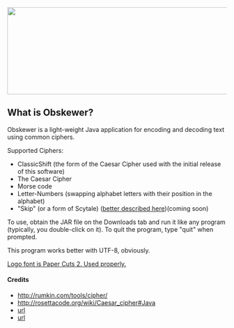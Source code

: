 <img src="http://ruthlessphysics.com/img/obskewerlogo.png" width="600" height="200">

<h2>What is Obskewer?</h2>
Obskewer is a light-weight Java application for encoding and decoding text using common ciphers.

Supported Ciphers:
<ul>
<li>ClassicShift (the form of the Caesar Cipher used with the initial release of this software)</li>
<li>The Caesar Cipher</li>
<li>Morse code</li>
<li>Letter-Numbers (swapping alphabet letters with their position in the alphabet)</li>
<li>"Skip" (or a form of Scytale) (<a href="http://rumkin.com/tools/cipher/skip.php">better described here</a>)(coming soon)</li>
</ul>

To use, obtain the JAR file on the Downloads tab and run it like any program (typically, you double-click on it). To quit the program, type "quit" when prompted.

This program works better with UTF-8, obviously.

<a href="http://www.dafont.com/paper-cuts.font?l[]=10&text=Obskewer">Logo font is Paper Cuts 2. Used properly.</a>

<h4>Credits</h4>
<ul>
<li><a href="http://rumkin.com/tools/cipher/">http://rumkin.com/tools/cipher/</a></li>
<li><a href="http://rosettacode.org/wiki/Caesar_cipher#Java">http://rosettacode.org/wiki/Caesar_cipher#Java</a></li>
<li><a href="url">url</a></li>
<li><a href="url">url</a></li>
</ul>
